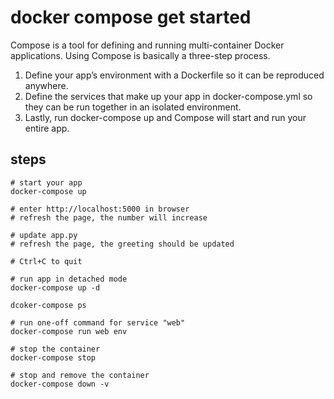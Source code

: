# docker compose get started

Compose is a tool for defining and running multi-container Docker applications.
Using Compose is basically a three-step process.
1. Define your app’s environment with a Dockerfile so it can be reproduced anywhere.
1. Define the services that make up your app in docker-compose.yml so they can be run together in an isolated environment.
1. Lastly, run docker-compose up and Compose will start and run your entire app.

## steps
```
# start your app
docker-compose up

# enter http://localhost:5000 in browser
# refresh the page, the number will increase

# update app.py
# refresh the page, the greeting should be updated

# Ctrl+C to quit

# run app in detached mode
docker-compose up -d

dcoker-compose ps

# run one-off command for service "web"
docker-compose run web env

# stop the container
docker-compose stop

# stop and remove the container
docker-compose down -v
```
